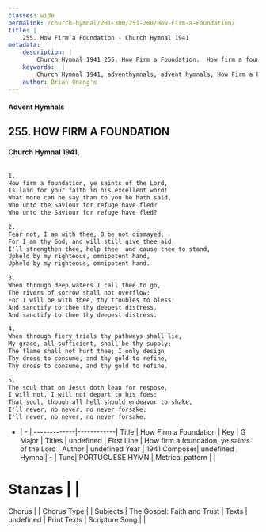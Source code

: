 ```yaml
---
classes: wide
permalink: /church-hymnal/201-300/251-260/How-Firm-a-Foundation/
title: |
    255. How Firm a Foundation - Church Hymnal 1941
metadata:
    description: |
        Church Hymnal 1941 255. How Firm a Foundation.  How firm a foundation, ye saints of the Lord,  Is laid for your faith in his excellent word!  What more can he say than to you he hath said,  Who unto the Saviour for refuge have fled?  Who unto the Saviour for refuge have fled?  
    keywords:  |
        Church Hymnal 1941, adventhymnals, advent hymnals, How Firm a Foundation, How firm a foundation, ye saints of the Lord. 
    author: Brian Onang'o
---
```


#### Advent Hymnals
## 255. HOW FIRM A FOUNDATION
####  Church Hymnal 1941,

```txt

1.
How firm a foundation, ye saints of the Lord, 
Is laid for your faith in his excellent word! 
What more can he say than to you he hath said, 
Who unto the Saviour for refuge have fled? 
Who unto the Saviour for refuge have fled? 

2.
Fear not, I am with thee; O be not dismayed; 
For I am thy God, and will still give thee aid; 
I'll strengthen thee, help thee, and cause thee to stand, 
Upheld by my righteous, omnipotent hand, 
Upheld by my righteous, omnipotent hand. 

3.
When through deep waters I call thee to go, 
The rivers of sorrow shall not overflow; 
For I will be with thee, thy troubles to bless, 
And sanctify to thee thy deepest distress, 
And sanctify to thee thy deepest distress. 

4.
When through fiery trials thy pathways shall lie, 
My grace, all-sufficient, shall be thy supply; 
The flame shall not hurt thee; I only design 
Thy dross to consume, and thy gold to refine, 
Thy dross to consume, and thy gold to refine. 

5.
The soul that on Jesus doth lean for respose, 
I will not, I will not depart to his foes; 
That soul, though all hell should endeavor to shake, 
I'll never, no never, no never forsake, 
I'll never, no never, no never forsake.


```

- |   -  |
-------------|------------|
Title | How Firm a Foundation |
Key | G Major |
Titles | undefined |
First Line | How firm a foundation, ye saints of the Lord |
Author | undefined
Year | 1941
Composer| undefined |
Hymnal|  - |
Tune| PORTUGUESE HYMN |
Metrical pattern | |
# Stanzas |  |
Chorus |  |
Chorus Type |  |
Subjects | The Gospel: Faith and Trust |
Texts | undefined |
Print Texts | 
Scripture Song |  |
    
